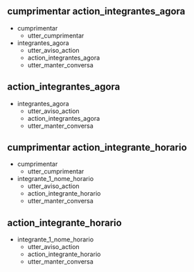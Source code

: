 ## cumprimentar action_integrantes_agora
* cumprimentar
    - utter_cumprimentar
* integrantes_agora
    - utter_aviso_action
    - action_integrantes_agora
    - utter_manter_conversa

## action_integrantes_agora
* integrantes_agora
    - utter_aviso_action
    - action_integrantes_agora
    - utter_manter_conversa

## cumprimentar action_integrante_horario
* cumprimentar
    - utter_cumprimentar
* integrante_1_nome_horario
    - utter_aviso_action
    - action_integrante_horario
    - utter_manter_conversa

## action_integrante_horario
* integrante_1_nome_horario
    - utter_aviso_action
    - action_integrante_horario
    - utter_manter_conversa